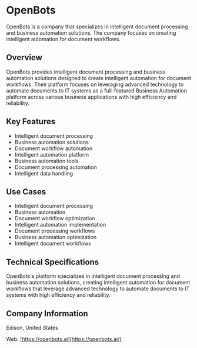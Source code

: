 # OpenBots

OpenBots is a company that specializes in intelligent document processing and business automation solutions. The company focuses on creating intelligent automation for document workflows.

## Overview

OpenBots provides intelligent document processing and business automation solutions designed to create intelligent automation for document workflows. Their platform focuses on leveraging advanced technology to automate documents to IT systems as a full-featured Business Automation platform across various business applications with high efficiency and reliability.

## Key Features

- Intelligent document processing
- Business automation solutions
- Document workflow automation
- Intelligent automation platform
- Business automation tools
- Document processing automation
- Intelligent data handling

## Use Cases

- Intelligent document processing
- Business automation
- Document workflow optimization
- Intelligent automation implementation
- Document processing workflows
- Business automation optimization
- Intelligent document workflows

## Technical Specifications

OpenBots's platform specializes in intelligent document processing and business automation solutions, creating intelligent automation for document workflows that leverage advanced technology to automate documents to IT systems with high efficiency and reliability.

## Company Information

Edison, United States

Web: [https://openbots.ai](https://openbots.ai/) 